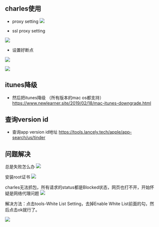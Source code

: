 
## charles使用
- proxy setting
![](https://tva1.sinaimg.cn/large/00831rSTly1gcixuesvmpj30ww0s241d.jpg)

- ssl proxy setting

![](https://tva1.sinaimg.cn/large/00831rSTly1gcixuybzjzj30ww0okgo5.jpg)


- 设置好断点

![](https://tva1.sinaimg.cn/large/00831rSTly1gcixxczgdqj31670u01kx.jpg)

![](https://tva1.sinaimg.cn/large/00831rSTly1gcixwomwzfj31ki0ioacs.jpg)

## itunes降级

- 然后把itunes降级 （所有版本的mac os都支持）
https://www.newlearner.site/2019/02/18/mac-itunes-downgrade.html

## 查询version id
- 查询app version id地址
https://tools.lancely.tech/apple/app-search/us/tinder



## 问题解决
总是失败怎么办
![](https://tva1.sinaimg.cn/large/00831rSTly1gcwx247dt9j31ac0u07dk.jpg)


安装root证书
![](https://tva1.sinaimg.cn/large/00831rSTly1gcwx3ey84oj31b00imahe.jpg)


 charles无法抓包，所有请求的status都是Blocked状态，网页也打不开，开始怀疑是网络代理问题
 ![](https://tva1.sinaimg.cn/large/00831rSTly1gcwxmg0dy2j31ac0u0dqi.jpg)
 
 解决方法：点击tools-White List Setting，去掉Enable White List前面的勾，然后点击ok就行了。

![](https://tva1.sinaimg.cn/large/00831rSTly1gcwxnczednj30f10aadgr.jpg)
